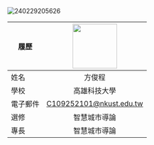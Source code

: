 
![240229205626](https://github.com/109252101/Course/assets/161834568/3284bfd4-8559-452c-b572-4e26e0adcc0c)

|      履歷        |<img src="https://avatars.githubusercontent.com/u/22648375?v=4" width=100 height=100/>|
| ---------------- |:-----------------------------:|
| 姓名             | 方俊程                  |
| 學校             | 高雄科技大學                  |
| 電子郵件         | C109252101@nkust.edu.tw          |
| 選修             | 智慧城市導論                  |
| 專長             | 智慧城市導論                  |
